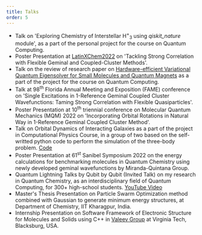 ```yaml
---
title: Talks 
order: 5
---
```


- Talk on 'Exploring Chemistry of Interstellar H<sup>+</sup><sub>3</sub> using _qiskit_nature_ module', as a part of the personal project for the course on Quantum Computing.
- Poster Presentation at [LatinXChem2022](https://www.latinxchem.org/) on 'Tackling Strong Correlation with Flexible Geminal and Coupled-Cluster Methods'.
- Talk on the review of research paper on [Hardware-efficient Variational Quantum Eigensolver for Small Molecules and Quantum Magnets](https://doi.org/10.1038/nature23879) as a part of the project for the course on Quantum Computing.  
- Talk at 98<sup>th</sup> Florida Annual Meeting and Exposition (FAME) conference on 'Single Excitations in 1-Reference Geminal Coupled Cluster Wavefunctions: Taming Strong Correlation with Flexible Quasiparticles'.
- Poster Presentation at 10<sup>th</sup> triennial conference on Molecular Quantum Mechanics (MQM) 2022 on 'Incorporating Orbital Rotations in Natural Way in 1-Reference Geminal Coupled Cluster Method'.
- Talk on Orbital Dynamics of Interacting Galaxies as a part of the project in Computational Physics Course, in a group of two based on the self-writted python code to perform the simulation of the three-body problem. [Code](https://github.com/q-pratz-chem/Project_Interacting_Galaxies.git)
- Poster Presentation at 61<sup>st</sup> Sanibel Symposium 2022 on the energy calculations for benchmarking molecules in Quantum Chemistry using newly developed geminal wavefunctions by Miranda-Quintana Group.
- Quantum Lightning Talks by Qubit by Qubit (Invited Talk) on my research in Quantum Chemistry, as an interdisciplinary field of Quantum Computing, for 300+ high-school students. [YouTube Video](https://youtu.be/glRSdBSNy6o)    
- Master's Thesis Presentation on Particle Swarm Optimization method combined with Gaussian to generate minimum energy structures, at Department of Chemistry, IIT Kharagpur, India.  
- Internship Presentation on Software Framework of Electronic Structure for Molecules and Solids using C++ in [Valeev Group](https://valeevgroup.github.io/) at Virginia Tech, Blacksburg, USA.

